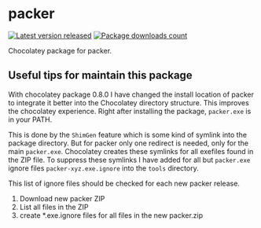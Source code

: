 # packer

[![Latest version released](https://img.shields.io/chocolatey/v/packer.svg)](https://chocolatey.org/packages/packer)
[![Package downloads count](https://img.shields.io/chocolatey/dt/packer.svg)](https://chocolatey.org/packages/packer)

Chocolatey package for packer.

## Useful tips for maintain this package

With chocolatey package 0.8.0 I have changed the install location of packer to integrate it better into the Chocolatey directory structure. This improves the chocolatey experience. Right after installing the package, `packer.exe` is in your PATH.

This is done by the `ShimGen` feature which is some kind of symlink into the package directory. But for packer only one redirect is needed, only for the main `packer.exe`.
Chocolatey creates these symlinks for all exefiles found in the ZIP file. To suppress these symlinks I have added for all but `packer.exe` ignore files `packer-xyz.exe.ignore` into the `tools` directory.

This list of ignore files should be checked for each new packer release. 

1. Download new packer ZIP
2. List all files in the ZIP
3. create *.exe.ignore files for all files in the new packer.zip
